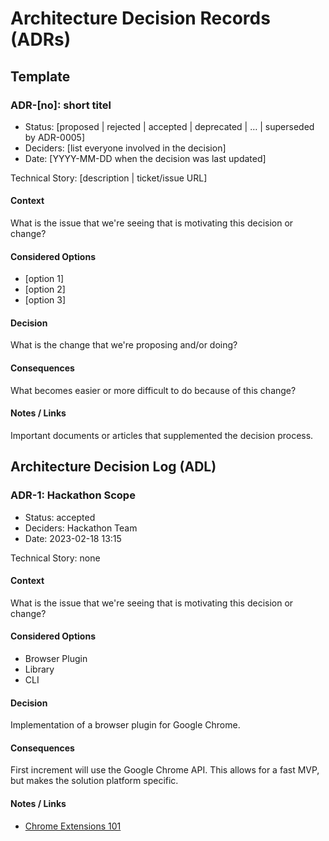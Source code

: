 # Architecture Decision Records (ADRs)

## Template

### ADR-[no]: short titel 
* Status: [proposed | rejected | accepted | deprecated | … | superseded by ADR-0005]
* Deciders: [list everyone involved in the decision]
* Date: [YYYY-MM-DD when the decision was last updated]

Technical Story: [description | ticket/issue URL]

#### Context
What is the issue that we're seeing that is motivating this decision or change?

#### Considered Options
* [option 1]
* [option 2]
* [option 3]

#### Decision
What is the change that we're proposing and/or doing?

#### Consequences
What becomes easier or more difficult to do because of this change?

#### Notes / Links
Important documents or articles that supplemented the decision process.

## Architecture Decision Log (ADL)
### ADR-1: Hackathon Scope
* Status: accepted
* Deciders: Hackathon Team
* Date: 2023-02-18 13:15

Technical Story: none

#### Context
What is the issue that we're seeing that is motivating this decision or change?

#### Considered Options
* Browser Plugin
* Library
* CLI

#### Decision
Implementation of a browser plugin for Google Chrome.

#### Consequences
First increment will use the Google Chrome API.
This allows for a fast MVP, but makes the solution platform specific. 
  

#### Notes / Links
* [Chrome Extensions 101]( https://developer.chrome.com/docs/extensions/mv3/getstarted/extensions-101/ )
